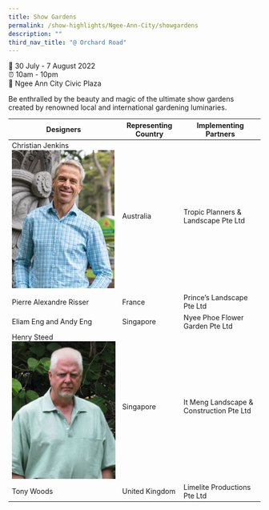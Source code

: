 ```yaml
---
title: Show Gardens
permalink: /show-highlights/Ngee-Ann-City/showgardens
description: ""
third_nav_title: "@ Orchard Road"
---
```

📆 30 July - 7 August 2022 <br>
⏰ 10am - 10pm<br>
📍 Ngee Ann City Civic Plaza<br>
	
Be enthralled by the beauty and magic of the ultimate show gardens created by renowned local and international gardening luminaries.



| Designers | Representing Country | Implementing Partners |
| -------- | -------- | -------- |
| Christian Jenkins ![Christian Jenkins](/images/christian.jpg)| Australia | Tropic Planners & Landscape Pte Ltd |
| Pierre Alexandre Risser | France | Prince’s Landscape Pte Ltd |
| Eliam Eng and Andy Eng | Singapore | Nyee Phoe Flower Garden Pte Ltd |
| Henry Steed ![Henry Steed](/images/henrysteed.jpg)| Singapore | It Meng Landscape & Construction Pte Ltd |
| Tony Woods | United Kingdom | Limelite Productions Pte Ltd |